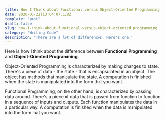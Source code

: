 ```yaml
---
title: How I Think about Functional versus Object-Oriented Programming
date: 2020-01-22T13:04:07.128Z
template: "post"
draft: false
slug: how-i-think-about-functional-versus-object-oriented-programming
category: "Writing Code"
description: "There are a lot of differences. Here's one."
---
```

Here is how I think about the difference between **Functional Programming** and **Object-Oriented Programming**.

Object-Oriented Programming is characterized by making changes to state. There's a piece of data - the state - that is encapsulated in an object. The object has methods that manipulate the state. A computation is finished when the state is manipulated into the form that you want.

Functional Programming, on the other hand, is characterized by passing data around. There's a piece of data that is passed from function to function in a sequence of inputs and outputs. Each function manipulates the data in a particular way. A computation is finished when the data is manipulated into the form that you want.
